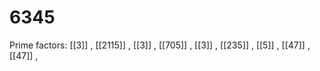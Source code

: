# 6345

Prime factors: [[3]] , [[2115]] , [[3]] , [[705]] , [[3]] , [[235]] , [[5]] , [[47]] , [[47]] , 